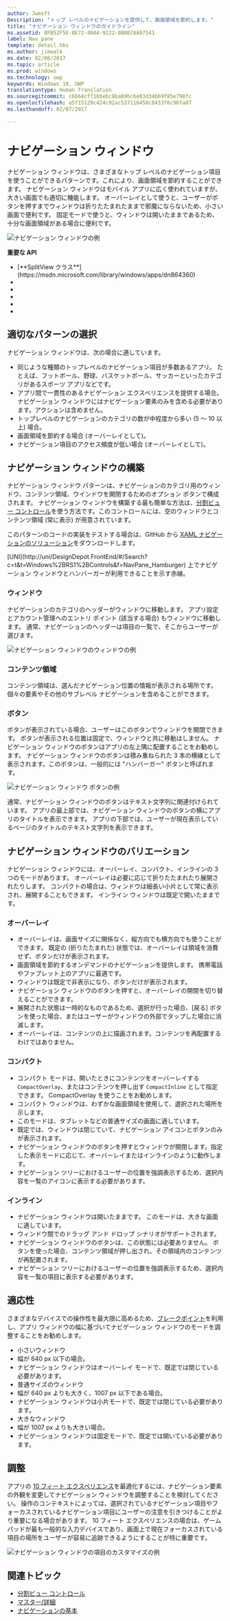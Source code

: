 ```yaml
---
author: Jwmsft
Description: "トップ レベルのナビゲーションを提供して、画面領域を節約します。"
title: "ナビゲーション ウィンドウのガイドライン"
ms.assetid: 8FB52F5E-8E72-4604-9222-0B0EC6A97541
label: Nav pane
template: detail.hbs
ms.author: jimwalk
ms.date: 02/08/2017
ms.topic: article
ms.prod: windows
ms.technology: uwp
keywords: Windows 10, UWP
translationtype: Human Translation
ms.sourcegitcommit: c6b64cff1bbebc8ba69bc6e03d34b69f85e798fc
ms.openlocfilehash: a5f15129c424c92ac537116458c8433f6c96fa87
ms.lasthandoff: 02/07/2017

---
```

# <a name="nav-panes"></a>ナビゲーション ウィンドウ

<link rel="stylesheet" href="https://az835927.vo.msecnd.net/sites/uwp/Resources/css/custom.css"> 

ナビゲーション ウィンドウは、さまざまなトップ レベルのナビゲーション項目を使うことができるパターンです。これにより、画面領域を節約することができます。 ナビゲーション ウィンドウはモバイル アプリに広く使われていますが、大きい画面でも適切に機能します。 オーバーレイとして使うと、ユーザーがボタンを押すまでウィンドウは折りたたまれたままで邪魔にならないため、小さい画面で便利です。 固定モードで使うと、ウィンドウは開いたままであるため、十分な画面領域がある場合に便利です。

![ナビゲーション ウィンドウの例](images/navHero.png)

<div class="important-apis" >
<b>重要な API</b><br/>
<ul>
<li>[**SplitView クラス**](https://msdn.microsoft.com/library/windows/apps/dn864360)</li>
<li> </li>
<li> </li>
<li> </li>
<li> </li>
<li> </li>
</ul>
</div>


## <a name="is-this-the-right-pattern"></a>適切なパターンの選択

ナビゲーション ウィンドウは、次の場合に適しています。

-   同じような種類のトップレベルのナビゲーション項目が多数あるアプリ。 たとえば、フットボール、野球、バスケットボール、サッカーといったカテゴリがあるスポーツ アプリなどです。
-   アプリ間で一貫性のあるナビゲーション エクスペリエンスを提供する場合。 ナビゲーション ウィンドウにはナビゲーション要素のみを含める必要があります。アクションは含めません。
-   トップレベルのナビゲーションのカテゴリの数が中程度から多い (5 ～ 10 以上) 場合。
-   画面領域を節約する場合 (オーバーレイとして)。
-   ナビゲーション項目のアクセス頻度が低い場合 (オーバーレイとして)。

## <a name="building-a-nav-pane"></a>ナビゲーション ウィンドウの構築

ナビゲーション ウィンドウ パターンは、ナビゲーションのカテゴリ用のウィンドウ、コンテンツ領域、ウインドウを開閉するためのオプション ボタンで構成されます。 ナビゲーション ウィンドウを構築する最も簡単な方法は、[分割ビュー コントロール](split-view.md)を使う方法です。このコントロールには、空のウィンドウとコンテンツ領域 (常に表示) が用意されています。

このパターンのコードの実装をテストする場合は、GitHub から [XAML ナビゲーションのソリューション](https://github.com/Microsoft/Windows-universal-samples/tree/master/Samples/XamlNavigation)をダウンロードします。

<div class="microsoft-internal-note">
[UNI](http://uni/DesignDepot.FrontEnd/#/Search?c=t&t=Windows%2BRS1%2BControls&f=NavPane_Hamburger) 上でナビゲーション ウィンドウとハンバーガーが利用できることを示す赤線。
</div>

### <a name="pane"></a>ウィンドウ

ナビゲーションのカテゴリのヘッダーがウィンドウに移動します。 アプリ設定とアカウント管理へのエントリ ポイント (該当する場合) もウィンドウに移動します。 通常、ナビゲーションのヘッダーは項目の一覧で、そこからユーザーが選びます。

![ナビゲーション ウィンドウのウィンドウの例](images/nav_pane_expanded.png)

### <a name="content-area"></a>コンテンツ領域

コンテンツ領域は、選んだナビゲーション位置の情報が表示される場所です。 個々の要素やその他のサブレベル ナビゲーションを含めることができます。

### <a name="button"></a>ボタン

ボタンが表示されている場合、ユーザーはこのボタンでウィンドウを開閉できます。 ボタンが表示される位置は固定で、ウィンドウと共に移動はしません。 ナビゲーション ウィンドウのボタンはアプリの左上隅に配置することをお勧めします。 ナビゲーション ウィンドウのボタンは積み重ねられた 3 本の横線として表示されます。このボタンは、一般的には "ハンバーガー" ボタンと呼ばれます。

![ナビゲーション ウィンドウ ボタンの例](images/nav_button.png)

通常、ナビゲーション ウィンドウのボタンはテキスト文字列に関連付けられています。 アプリの最上部では、ナビゲーション ウィンドウのボタンの横にアプリのタイトルを表示できます。 アプリの下部では、ユーザーが現在表示しているページのタイトルのテキスト文字列を表示できます。

## <a name="nav-pane-variations"></a>ナビゲーション ウィンドウのバリエーション

ナビゲーション ウィンドウには、オーバーレイ、コンパクト、インラインの 3 つのモードがあります。 オーバーレイは必要に応じて折りたたまれたり展開されたりします。 コンパクトの場合は、ウィンドウは細長い小片として常に表示され、展開することもできます。 インライン ウィンドウは既定で開いたままです。

### <a name="overlay"></a>オーバーレイ

-   オーバーレイは、画面サイズに関係なく、縦方向でも横方向でも使うことができます。 既定の (折りたたまれた) 状態では、オーバーレイは領域を消費せず、ボタンだけが表示されます。
-   画面領域を節約するオンデマンドのナビゲーションを提供します。 携帯電話やファブレット上のアプリに最適です。
-   ウィンドウは既定で非表示になり、ボタンだけが表示されます。
-   ナビゲーション ウィンドウのボタンを押すと、オーバーレイの開閉を切り替えることができます。
-   展開された状態は一時的なものであるため、選択が行った場合、[戻る] ボタンを使った場合、またはユーザーがウィンドウの外部でタップした場合に消滅します。
-   オーバーレイは、コンテンツの上に描画されます。コンテンツを再配置するわけではありません。

### <a name="compact"></a>コンパクト

-   コンパクト モードは、開いたときにコンテンツをオーバーレイする `CompactOverlay`、またはコンテンツを押し出す `CompactInline` として指定できます。 CompactOverlay を使うことをお勧めします。
-   コンパクト ウィンドウは、わずかな画面領域を使用して、選択された場所を示します。
-   このモードは、タブレットなどの普通サイズの画面に適しています。
-   既定では、ウィンドウは閉じていて、ナビゲーション アイコンとボタンのみが表示されます。
-   ナビゲーション ウィンドウのボタンを押すとウィンドウが開閉します。指定した表示モードに応じて、オーバーレイまたはインラインのように動作します。
-   ナビゲーション ツリーにおけるユーザーの位置を強調表示するため、選択内容を一覧のアイコンに表示する必要があります。

### <a name="inline"></a>インライン

-   ナビゲーション ウィンドウは開いたままです。 このモードは、大きな画面に適しています。
-   ウィンドウ間でのドラッグ アンド ドロップ シナリオがサポートされます。
-   ナビゲーション ウィンドウのボタンは、この状態には必要ありません。 ボタンを使った場合、コンテンツ領域が押し出され、その領域内のコンテンツが再配置されます。
-   ナビゲーション ツリーにおけるユーザーの位置を強調表示するため、選択内容を一覧の項目に表示する必要があります。

## <a name="adaptability"></a>適応性

さまざまなデバイスでの操作性を最大限に高めるため、[ブレークポイント](../layout/screen-sizes-and-breakpoints-for-responsive-design.md)を利用し、アプリ ウィンドウの幅に基づいてナビゲーション ウィンドウのモードを調整することをお勧めします。
-   小さいウィンドウ
   -   幅が 640 px 以下の場合。
   -   ナビゲーション ウィンドウはオーバーレイ モードで、既定では閉じている必要があります。
-   普通サイズのウィンドウ
   -   幅が 640 px よりも大きく、1007 px 以下である場合。
   -   ナビゲーション ウィンドウは小片モードで、既定では閉じている必要があります。
-   大きなウィンドウ
   -   幅が 1007 px よりも大きい場合。
   -   ナビゲーション ウィンドウは固定モードで、既定では開いている必要があります。

## <a name="tailoring"></a>調整

アプリの [10 フィート エクスペリエンス](http://go.microsoft.com/fwlink/?LinkId=760736)を最適化するには、ナビゲーション要素の外観を変更してナビゲーション ウィンドウを調整することを検討してください。 操作のコンテキストによっては、選択されているナビゲーション項目やフォーカスされているナビゲーション項目にユーザーの注意を引きつけることがより重要になる場合があります。 10 フィート エクスペリエンスの場合は、ゲームパッドが最も一般的な入力デバイスであり、画面上で現在フォーカスされている項目の場所をユーザーが容易に追跡できるようにすることが特に重要です。

![ナビゲーション ウィンドウの項目のカスタマイズの例](images/nav_item_states.png)

## <a name="related-topics"></a>関連トピック

* [分割ビュー コントロール](split-view.md)
* [マスター/詳細](master-details.md)
* [ナビゲーションの基本](https://msdn.microsoft.com/library/windows/apps/dn958438)
 

 

